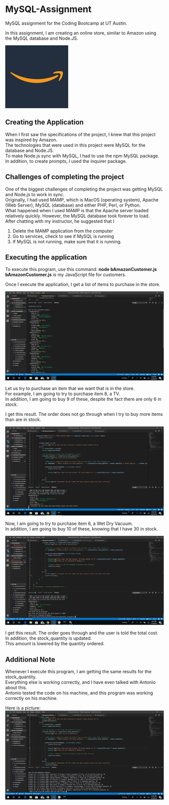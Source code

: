 # MySQL-Assignment
MySQL assignment for the Coding Bootcamp at UT Austin. 

In this assignment, I am creating an online store, similar to Amazon using the MySQL database and Node.JS. 

![alt text](images/amazon.jpg)

## Creating the Application
When I first saw the specifications of the project, I knew that this project was inspired by Amazon.   
The technologies that were used in this project were MySQL for the database and Node.JS.   
To make Node.js sync with MySQL, I had to use the npm MySQL package.   
In addition, to create prompts, I used the inquirer package.   

## Challenges of completing the project
One of the biggest challenges of completing the project was getting MySQL and Node.js to work in sync.  
Originally, I had used MAMP, which is MacOS (operating system), Apache (Web Server), MySQL (database) and either PHP, Perl, or Python.   
What happened when I used MAMP is that the Apache server loaded relatively quickly. However, the MySQL database took forever to load.  
After chatting with my instructor, he suggested that I 
1. Delete the MAMP application from the computer
2. Go to services, check to see if MySQL is running
3. If MySQL is not running, make sure that it is running.  

## Executing the application
To execute this program, use this command: **node bAmazonCustomer.js**  
**bAmazonCustomer.js** is my JavaScript file for customers. 

Once I execute the application, I get a list of items to purchase in the store. 

![alt text](images/StoreOptions.jpg)

Let us try to purchase an item that we want that is in the store.  
For example, I am going to try to purchase item 8, a TV.  
In addition, I am going to buy 9 of these, despite the fact there are only 6 in stock. 

I get this result. The order does not go through when I try to buy more items than are in stock. 

![alt text](images/UnreasonableOrder.jpg)

Now, I am going to try to purchase item 6, a Wet Dry Vacuum.   
In addition, I am going to buy 10 of these, knowing that I have 30 in stock.   

![alt text](images/ReasonableOrder.jpg)

I get this result. The order goes through and the user is told the total cost.  
In addition, the stock_quantity is updated.   
This amount is lowered by the quantity ordered.   

## Additional Note
Whenever I execute this program, I am getting the same results for the stock_quantity.  
Everything else is working correctly, and I have even talked with Antonio about this.  
Antonio tested the code on his machine, and this program was working correctly on his machine.  

Here is a picture:  
![alt text](images/MachineIssue.jpg)